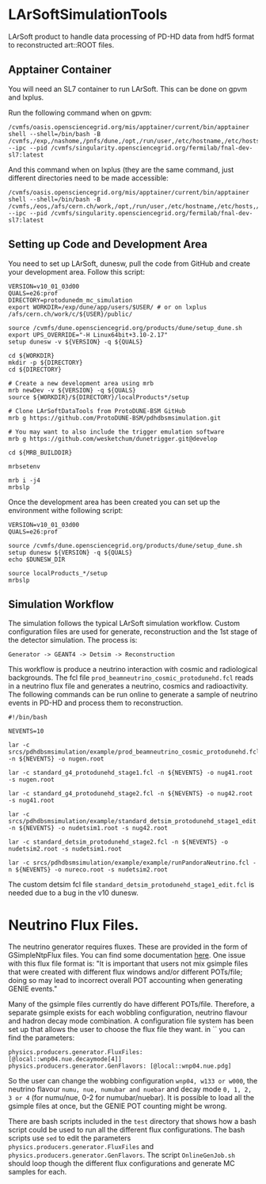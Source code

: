 # LArSoftSimulationTools
LArSoft product to handle data processing of PD-HD data from hdf5 format to reconstructed art::ROOT files.

## Apptainer Container

You will need an SL7 container to run LArSoft. This can be done on gpvm and lxplus.

Run the following command when on gpvm:
```
/cvmfs/oasis.opensciencegrid.org/mis/apptainer/current/bin/apptainer shell --shell=/bin/bash -B /cvmfs,/exp,/nashome,/pnfs/dune,/opt,/run/user,/etc/hostname,/etc/hosts,/etc/krb5.conf --ipc --pid /cvmfs/singularity.opensciencegrid.org/fermilab/fnal-dev-sl7:latest
```
And this command when on lxplus (they are the same command, just different directories need to be made accessible:
```
/cvmfs/oasis.opensciencegrid.org/mis/apptainer/current/bin/apptainer shell --shell=/bin/bash -B /cvmfs,/eos,/afs/cern.ch/work,/opt,/run/user,/etc/hostname,/etc/hosts,/etc/krb5.conf --ipc --pid /cvmfs/singularity.opensciencegrid.org/fermilab/fnal-dev-sl7:latest
```

## Setting up Code and Development Area

You need to set up LArSoft, dunesw, pull the code from GitHub and create your development area. Follow this script:

```
VERSION=v10_01_03d00
QUALS=e26:prof
DIRECTORY=protodunedm_mc_simulation
export WORKDIR=/exp/dune/app/users/$USER/ # or on lxplus /afs/cern.ch/work/c/${USER}/public/

source /cvmfs/dune.opensciencegrid.org/products/dune/setup_dune.sh
export UPS_OVERRIDE="-H Linux64bit+3.10-2.17"
setup dunesw -v ${VERSION} -q ${QUALS}

cd ${WORKDIR}
mkdir -p ${DIRECTORY}
cd ${DIRECTORY}

# Create a new development area using mrb
mrb newDev -v ${VERSION} -q ${QUALS}
source ${WORKDIR}/${DIRECTORY}/localProducts*/setup

# Clone LArSoftDataTools from ProtoDUNE-BSM GitHub
mrb g https://github.com/ProtoDUNE-BSM/pdhdbsmsimulation.git

# You may want to also include the trigger emulation software
mrb g https://github.com/wesketchum/dunetrigger.git@develop

cd ${MRB_BUILDDIR}

mrbsetenv

mrb i -j4
mrbslp
```

Once the development area has been created you can set up the environment withe following script:

```
VERSION=v10_01_03d00
QUALS=e26:prof

source /cvmfs/dune.opensciencegrid.org/products/dune/setup_dune.sh
setup dunesw ${VERSION} -q ${QUALS}
echo $DUNESW_DIR

source localProducts_*/setup
mrbslp
```

## Simulation Workflow

The simulation follows the typical LArSoft simulation workflow. Custom configuration files are used for generate, reconstruction and the 1st stage of the detector simulation. The process is:
```
Generator -> GEANT4 -> Detsim -> Reconstruction
```
This workflow is produce a neutrino interaction with cosmic and radiological backgrounds. The fcl file `prod_beamneutrino_cosmic_protodunehd.fcl` reads in a neutrino flux file and generates a neutrino, cosmics and radioactivity. The following commands can be run online to generate a sample of neutrino events in PD-HD and process them to reconstruction.

```
#!/bin/bash

NEVENTS=10

lar -c srcs/pdhdbsmsimulation/example/prod_beamneutrino_cosmic_protodunehd.fcl -n ${NEVENTS} -o nugen.root

lar -c standard_g4_protodunehd_stage1.fcl -n ${NEVENTS} -o nug41.root -s nugen.root

lar -c standard_g4_protodunehd_stage2.fcl -n ${NEVENTS} -o nug42.root -s nug41.root

lar -c srcs/pdhdbsmsimulation/example/standard_detsim_protodunehd_stage1_edit.fcl -n ${NEVENTS} -o nudetsim1.root -s nug42.root

lar -c standard_detsim_protodunehd_stage2.fcl -n ${NEVENTS} -o nudetsim2.root -s nudetsim1.root

lar -c srcs/pdhdbsmsimulation/example/example/runPandoraNeutrino.fcl -n ${NEVENTS} -o nureco.root -s nudetsim2.root
```
The custom detsim fcl file `standard_detsim_protodunehd_stage1_edit.fcl` is needed due to a bug in the v10 dunesw.

# Neutrino Flux Files.

The neutrino generator requires fluxes. These are provided in the form of GSimpleNtpFlux files. You can find some documentation [here](https://cdcvs.fnal.gov/redmine/projects/nutools/wiki/GENIEHelper_Flux). One issue with this flux file format is: "It is important that users not mix gsimple files that were created with different flux windows and/or different POTs/file; doing so may lead to incorrect overall POT accounting when generating GENIE events."

Many of the gsimple files currently do have different POTs/file. Therefore, a separate gsimple exists for each wobbling configuration, neutrino flavour and hadron decay mode combination. A configuration file system has been set up that allows the user to choose the flux file they want. in `` you can find the parameters:
```
physics.producers.generator.FluxFiles: [@local::wnp04.nue.decaymode[4]]
physics.producers.generator.GenFlavors: [@local::wnp04.nue.pdg]
```
So the user can change the wobbing configuration `wnp04, w133 or w000`, the neutrino flavour `numu, nue, numubar and nuebar` and decay mode `0, 1, 2, 3 or 4` (for numu/nue, 0-2 for numubar/nuebar). It is possible to load all the gsimple files at once, but the GENIE POT counting might be wrong.

There are bash scripts included in the `test` directory that shows how a bash script could be used to run all the different flux configurations. The bash scripts use `sed` to edit the parameters `physics.producers.generator.FluxFiles` and `physics.producers.generator.GenFlavors`. The script `OnlineGenJob.sh` should loop though the different flux configurations and generate MC samples for each.
